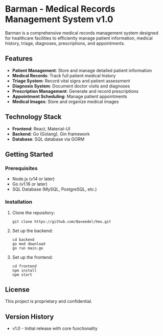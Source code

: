 # Barman - Medical Records Management System v1.0

Barman is a comprehensive medical records management system designed for healthcare facilities to efficiently manage patient information, medical history, triage, diagnoses, prescriptions, and appointments.

## Features

- **Patient Management**: Store and manage detailed patient information
- **Medical Records**: Track full patient medical history
- **Triage System**: Record vital signs and patient assessment
- **Diagnosis System**: Document doctor visits and diagnoses
- **Prescription Management**: Generate and record prescriptions
- **Appointment Scheduling**: Manage patient appointments
- **Medical Images**: Store and organize medical images

## Technology Stack

- **Frontend**: React, Material-UI
- **Backend**: Go (Golang), Gin framework
- **Database**: SQL database via GORM

## Getting Started

### Prerequisites

- Node.js (v14 or later)
- Go (v1.16 or later)
- SQL Database (MySQL, PostgreSQL, etc.)

### Installation

1. Clone the repository:
   ```
   git clone https://github.com/Qaveedel/hms.git
   ```

2. Set up the backend:
   ```
   cd backend
   go mod download
   go run main.go
   ```

3. Set up the frontend:
   ```
   cd frontend
   npm install
   npm start
   ```

## License

This project is proprietary and confidential.

## Version History

- v1.0 - Initial release with core functionality 